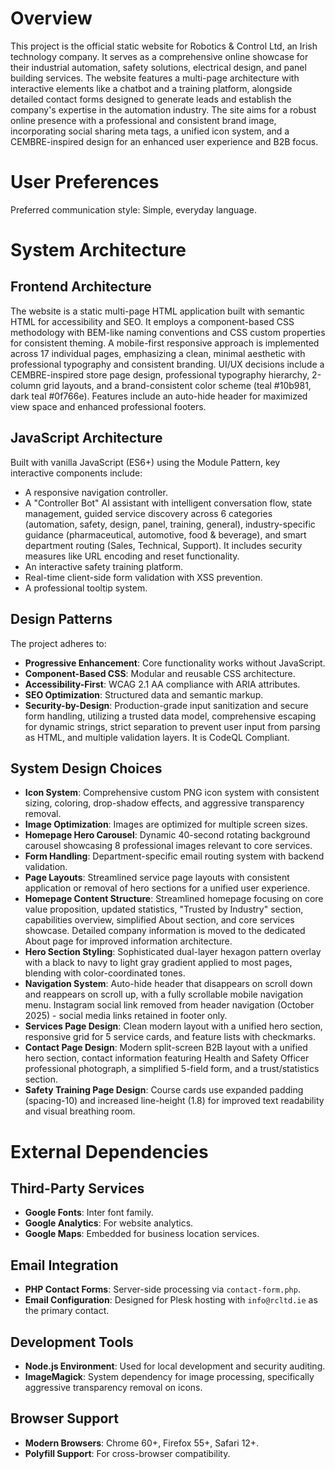 # Overview

This project is the official static website for Robotics & Control Ltd, an Irish technology company. It serves as a comprehensive online showcase for their industrial automation, safety solutions, electrical design, and panel building services. The website features a multi-page architecture with interactive elements like a chatbot and a training platform, alongside detailed contact forms designed to generate leads and establish the company's expertise in the automation industry. The site aims for a robust online presence with a professional and consistent brand image, incorporating social sharing meta tags, a unified icon system, and a CEMBRE-inspired design for an enhanced user experience and B2B focus.

# User Preferences

Preferred communication style: Simple, everyday language.

# System Architecture

## Frontend Architecture
The website is a static multi-page HTML application built with semantic HTML for accessibility and SEO. It employs a component-based CSS methodology with BEM-like naming conventions and CSS custom properties for consistent theming. A mobile-first responsive approach is implemented across 17 individual pages, emphasizing a clean, minimal aesthetic with professional typography and consistent branding. UI/UX decisions include a CEMBRE-inspired store page design, professional typography hierarchy, 2-column grid layouts, and a brand-consistent color scheme (teal #10b981, dark teal #0f766e). Features include an auto-hide header for maximized view space and enhanced professional footers.

## JavaScript Architecture
Built with vanilla JavaScript (ES6+) using the Module Pattern, key interactive components include:
- A responsive navigation controller.
- A "Controller Bot" AI assistant with intelligent conversation flow, state management, guided service discovery across 6 categories (automation, safety, design, panel, training, general), industry-specific guidance (pharmaceutical, automotive, food & beverage), and smart department routing (Sales, Technical, Support). It includes security measures like URL encoding and reset functionality.
- An interactive safety training platform.
- Real-time client-side form validation with XSS prevention.
- A professional tooltip system.

## Design Patterns
The project adheres to:
- **Progressive Enhancement**: Core functionality works without JavaScript.
- **Component-Based CSS**: Modular and reusable CSS architecture.
- **Accessibility-First**: WCAG 2.1 AA compliance with ARIA attributes.
- **SEO Optimization**: Structured data and semantic markup.
- **Security-by-Design**: Production-grade input sanitization and secure form handling, utilizing a trusted data model, comprehensive escaping for dynamic strings, strict separation to prevent user input from parsing as HTML, and multiple validation layers. It is CodeQL Compliant.

## System Design Choices
- **Icon System**: Comprehensive custom PNG icon system with consistent sizing, coloring, drop-shadow effects, and aggressive transparency removal.
- **Image Optimization**: Images are optimized for multiple screen sizes.
- **Homepage Hero Carousel**: Dynamic 40-second rotating background carousel showcasing 8 professional images relevant to core services.
- **Form Handling**: Department-specific email routing system with backend validation.
- **Page Layouts**: Streamlined service page layouts with consistent application or removal of hero sections for a unified user experience.
- **Homepage Content Structure**: Streamlined homepage focusing on core value proposition, updated statistics, "Trusted by Industry" section, capabilities overview, simplified About section, and core services showcase. Detailed company information is moved to the dedicated About page for improved information architecture.
- **Hero Section Styling**: Sophisticated dual-layer hexagon pattern overlay with a black to navy to light gray gradient applied to most pages, blending with color-coordinated tones.
- **Navigation System**: Auto-hide header that disappears on scroll down and reappears on scroll up, with a fully scrollable mobile navigation menu. Instagram social link removed from header navigation (October 2025) - social media links retained in footer only.
- **Services Page Design**: Clean modern layout with a unified hero section, responsive grid for 5 service cards, and feature lists with checkmarks.
- **Contact Page Design**: Modern split-screen B2B layout with a unified hero section, contact information featuring Health and Safety Officer professional photograph, a simplified 5-field form, and a trust/statistics section.
- **Safety Training Page Design**: Course cards use expanded padding (spacing-10) and increased line-height (1.8) for improved text readability and visual breathing room.

# External Dependencies

## Third-Party Services
- **Google Fonts**: Inter font family.
- **Google Analytics**: For website analytics.
- **Google Maps**: Embedded for business location services.

## Email Integration
- **PHP Contact Forms**: Server-side processing via `contact-form.php`.
- **Email Configuration**: Designed for Plesk hosting with `info@rcltd.ie` as the primary contact.

## Development Tools
- **Node.js Environment**: Used for local development and security auditing.
- **ImageMagick**: System dependency for image processing, specifically aggressive transparency removal on icons.

## Browser Support
- **Modern Browsers**: Chrome 60+, Firefox 55+, Safari 12+.
- **Polyfill Support**: For cross-browser compatibility.